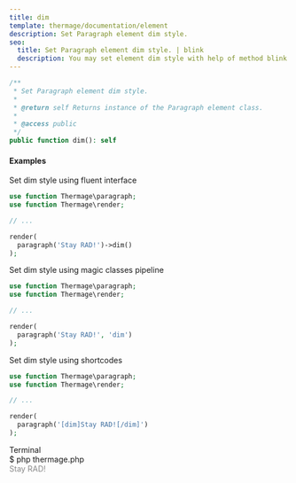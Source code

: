 ```yaml
---
title: dim
template: thermage/documentation/element
description: Set Paragraph element dim style.
seo:
  title: Set Paragraph element dim style. | blink
  description: You may set element dim style with help of method blink
---
```


```php
/**
 * Set Paragraph element dim style.
 *
 * @return self Returns instance of the Paragraph element class.
 *
 * @access public
 */
public function dim(): self
```

#### Examples

Set dim style using fluent interface
```php
use function Thermage\paragraph;
use function Thermage\render;

// ...

render( 
  paragraph('Stay RAD!')->dim()
);
```

Set dim style using magic classes pipeline
```php
use function Thermage\paragraph;
use function Thermage\render;

// ...

render( 
  paragraph('Stay RAD!', 'dim')
);
```

Set dim style using shortcodes
```php 
use function Thermage\paragraph;
use function Thermage\render;

// ...

render( 
  paragraph('[dim]Stay RAD![/dim]')
);
```

<div class="terminal">
  <div class="terminal-header">Terminal</div>
  <div class="terminal-body">
    <div class="terminal-command">$ php thermage.php</div>
    <div class="el-div" style="opacity: .5;">Stay RAD!</div>
  </div>
</div>